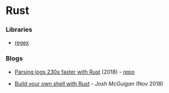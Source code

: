 # Rust

### Libraries

* [regex](https://github.com/rust-lang/regex)

### Blogs

* [Parsing logs 230x faster with Rust](https://andre.arko.net/2018/10/25/parsing-logs-230x-faster-with-rust/) \(2018\) - [repo](https://github.com/rubytogether/kirby)

* [Build your own shell with Rust](https://www.joshmcguigan.com/blog/build-your-own-shell-rust/) - _Josh McGuigan_ (Nov 2018)

